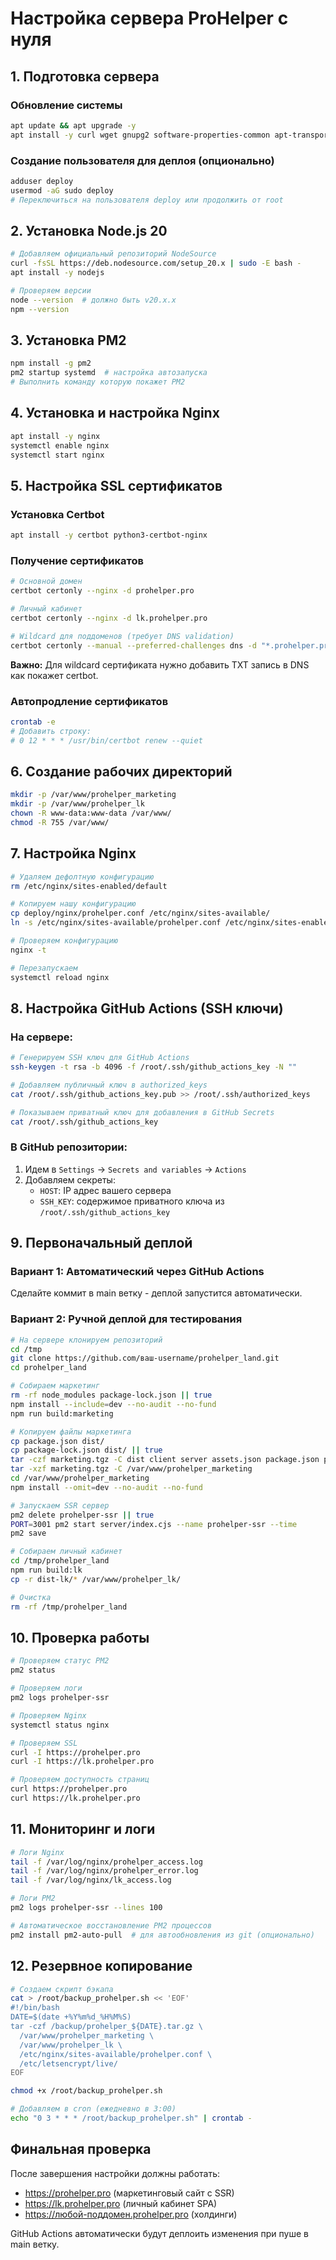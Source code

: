 # Настройка сервера ProHelper с нуля

## 1. Подготовка сервера

### Обновление системы
```bash
apt update && apt upgrade -y
apt install -y curl wget gnupg2 software-properties-common apt-transport-https ca-certificates
```

### Создание пользователя для деплоя (опционально)
```bash
adduser deploy
usermod -aG sudo deploy
# Переключиться на пользователя deploy или продолжить от root
```

## 2. Установка Node.js 20

```bash
# Добавляем официальный репозиторий NodeSource
curl -fsSL https://deb.nodesource.com/setup_20.x | sudo -E bash -
apt install -y nodejs

# Проверяем версии
node --version  # должно быть v20.x.x
npm --version
```

## 3. Установка PM2

```bash
npm install -g pm2
pm2 startup systemd  # настройка автозапуска
# Выполнить команду которую покажет PM2
```

## 4. Установка и настройка Nginx

```bash
apt install -y nginx
systemctl enable nginx
systemctl start nginx
```

## 5. Настройка SSL сертификатов

### Установка Certbot
```bash
apt install -y certbot python3-certbot-nginx
```

### Получение сертификатов
```bash
# Основной домен
certbot certonly --nginx -d prohelper.pro

# Личный кабинет  
certbot certonly --nginx -d lk.prohelper.pro

# Wildcard для поддоменов (требует DNS validation)
certbot certonly --manual --preferred-challenges dns -d "*.prohelper.pro"
```

**Важно:** Для wildcard сертификата нужно добавить TXT запись в DNS как покажет certbot.

### Автопродление сертификатов
```bash
crontab -e
# Добавить строку:
# 0 12 * * * /usr/bin/certbot renew --quiet
```

## 6. Создание рабочих директорий

```bash
mkdir -p /var/www/prohelper_marketing
mkdir -p /var/www/prohelper_lk
chown -R www-data:www-data /var/www/
chmod -R 755 /var/www/
```

## 7. Настройка Nginx

```bash
# Удаляем дефолтную конфигурацию
rm /etc/nginx/sites-enabled/default

# Копируем нашу конфигурацию
cp deploy/nginx/prohelper.conf /etc/nginx/sites-available/
ln -s /etc/nginx/sites-available/prohelper.conf /etc/nginx/sites-enabled/

# Проверяем конфигурацию
nginx -t

# Перезапускаем
systemctl reload nginx
```

## 8. Настройка GitHub Actions (SSH ключи)

### На сервере:
```bash
# Генерируем SSH ключ для GitHub Actions
ssh-keygen -t rsa -b 4096 -f /root/.ssh/github_actions_key -N ""

# Добавляем публичный ключ в authorized_keys
cat /root/.ssh/github_actions_key.pub >> /root/.ssh/authorized_keys

# Показываем приватный ключ для добавления в GitHub Secrets
cat /root/.ssh/github_actions_key
```

### В GitHub репозитории:
1. Идем в `Settings` → `Secrets and variables` → `Actions`
2. Добавляем секреты:
   - `HOST`: IP адрес вашего сервера
   - `SSH_KEY`: содержимое приватного ключа из `/root/.ssh/github_actions_key`

## 9. Первоначальный деплой

### Вариант 1: Автоматический через GitHub Actions
Сделайте коммит в main ветку - деплой запустится автоматически.

### Вариант 2: Ручной деплой для тестирования

```bash
# На сервере клонируем репозиторий
cd /tmp
git clone https://github.com/ваш-username/prohelper_land.git
cd prohelper_land

# Собираем маркетинг
rm -rf node_modules package-lock.json || true
npm install --include=dev --no-audit --no-fund
npm run build:marketing

# Копируем файлы маркетинга
cp package.json dist/
cp package-lock.json dist/ || true
tar -czf marketing.tgz -C dist client server assets.json package.json package-lock.json || true
tar -xzf marketing.tgz -C /var/www/prohelper_marketing
cd /var/www/prohelper_marketing
npm install --omit=dev --no-audit --no-fund

# Запускаем SSR сервер
pm2 delete prohelper-ssr || true
PORT=3001 pm2 start server/index.cjs --name prohelper-ssr --time
pm2 save

# Собираем личный кабинет
cd /tmp/prohelper_land
npm run build:lk
cp -r dist-lk/* /var/www/prohelper_lk/

# Очистка
rm -rf /tmp/prohelper_land
```

## 10. Проверка работы

```bash
# Проверяем статус PM2
pm2 status

# Проверяем логи
pm2 logs prohelper-ssr

# Проверяем Nginx
systemctl status nginx

# Проверяем SSL
curl -I https://prohelper.pro
curl -I https://lk.prohelper.pro

# Проверяем доступность страниц
curl https://prohelper.pro
curl https://lk.prohelper.pro
```

## 11. Мониторинг и логи

```bash
# Логи Nginx
tail -f /var/log/nginx/prohelper_access.log
tail -f /var/log/nginx/prohelper_error.log
tail -f /var/log/nginx/lk_access.log

# Логи PM2
pm2 logs prohelper-ssr --lines 100

# Автоматическое восстановление PM2 процессов
pm2 install pm2-auto-pull  # для автообновления из git (опционально)
```

## 12. Резервное копирование

```bash
# Создаем скрипт бэкапа
cat > /root/backup_prohelper.sh << 'EOF'
#!/bin/bash
DATE=$(date +%Y%m%d_%H%M%S)
tar -czf /backup/prohelper_${DATE}.tar.gz \
  /var/www/prohelper_marketing \
  /var/www/prohelper_lk \
  /etc/nginx/sites-available/prohelper.conf \
  /etc/letsencrypt/live/
EOF

chmod +x /root/backup_prohelper.sh

# Добавляем в cron (ежедневно в 3:00)
echo "0 3 * * * /root/backup_prohelper.sh" | crontab -
```

## Финальная проверка

После завершения настройки должны работать:
- https://prohelper.pro (маркетинговый сайт с SSR)
- https://lk.prohelper.pro (личный кабинет SPA)
- https://любой-поддомен.prohelper.pro (холдинги)

GitHub Actions автоматически будут деплоить изменения при пуше в main ветку.

